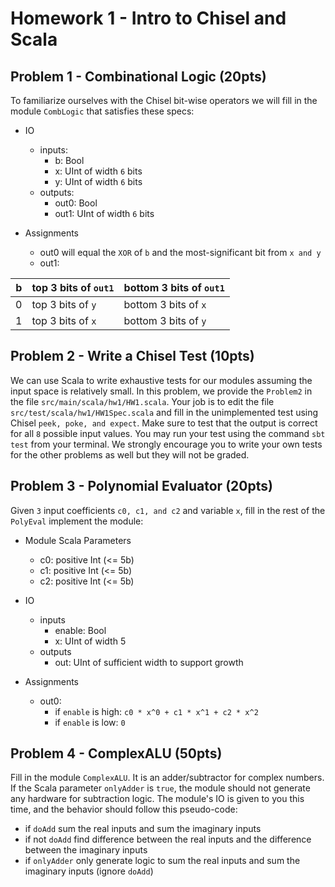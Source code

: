 Homework 1 - Intro to Chisel and Scala
=======================

## Problem 1 - Combinational Logic (20pts)
To familiarize ourselves with the Chisel bit-wise operators we will fill in the module `CombLogic` that satisfies these specs:
- IO
    - inputs:
        - b: Bool
        - x: UInt of width `6` bits
        - y: UInt of width `6` bits
    - outputs:
        - out0: Bool
        - out1: UInt of width `6` bits

- Assignments
    - out0 will equal the `XOR` of `b` and the most-significant bit from `x and y` 
    - out1:

| b   | top 3 bits of `out1` | bottom 3 bits of `out1` |
| --- | ---               | ---                  |
|  0  | top 3 bits of `y` | bottom 3 bits of `x` |
|  1  | top 3 bits of `x` | bottom 3 bits of `y` |


## Problem 2 - Write a Chisel Test (10pts)
We can use Scala to write exhaustive tests for our modules assuming the input space is relatively small. In this problem, we provide the `Problem2` in the file `src/main/scala/hw1/HW1.scala`. Your job is to edit the file `src/test/scala/hw1/HW1Spec.scala` and fill in the unimplemented test using Chisel `peek, poke, and expect`. Make sure to test that the output is correct for all `8` possible input values. You may run your test using the command `sbt test` from your terminal. We strongly encourage you to write your own tests for the other problems as well but they will not be graded.


## Problem 3 - Polynomial Evaluator (20pts)
Given `3` input coefficients `c0, c1, and c2` and variable `x`, fill in the rest of the `PolyEval` implement the module:
- Module Scala Parameters
    - c0: positive Int (<= 5b)
    - c1: positive Int (<= 5b)
    - c2: positive Int (<= 5b)
- IO
    - inputs
        - enable: Bool 
        - x: UInt of width 5
    - outputs
        - out: UInt of sufficient width to support growth
        
- Assignments
    - out0: 
        - if `enable` is high: `c0 * x^0 + c1 * x^1 + c2 * x^2`
        - if `enable` is low: `0`


## Problem 4 - ComplexALU (50pts)
Fill in the module `ComplexALU`. It is an adder/subtractor for complex numbers. If the Scala parameter `onlyAdder` is `true`, the module should not generate any hardware for subtraction logic. The module's IO is given to you this time, and the behavior should follow this pseudo-code:
- if `doAdd` sum the real inputs and sum the imaginary inputs
- if not `doAdd` find difference between the real inputs and the difference between the imaginary inputs
- if `onlyAdder` only generate logic to sum the real inputs and sum the imaginary inputs (ignore `doAdd`)


<!-- ## Bonus
- When `onlyAdd` is true, programatically prevent the `useAdd` input from being elaborated. (Hint: https://github.com/ucb-bar/chisel3-wiki/blob/master/Cookbook.md) -->
